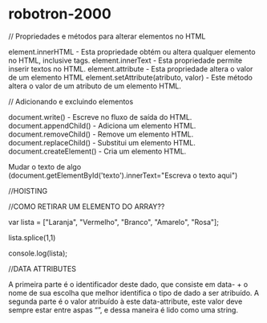# robotron-2000

//  Propriedades e métodos para alterar elementos no HTML
    
element.innerHTML - Esta propriedade obtém ou altera qualquer elemento no HTML, inclusive tags.
element.innerText - Esta propriedade permite inserir textos no HTML.
element.attribute - Esta propriedade altera o valor de um elemento HTML
element.setAttribute(atributo, valor) - Este método altera o valor de um atributo de um elemento HTML.

//  Adicionando e excluindo elementos

document.write() - Escreve no fluxo de saída do HTML.
document.appendChild() - Adiciona um elemento HTML.
document.removeChild() - Remove um elemento HTML.
document.replaceChild() - Substitui um elemento HTML.
document.createElement() - Cria um elemento HTML.

Mudar o texto de algo (document.getElementById('texto').innerText="Escreva o texto aqui")

//HOISTING

//COMO RETIRAR UM ELEMENTO DO ARRAY??

var lista = ["Laranja", "Vermelho", "Branco", "Amarelo", "Rosa"]; 

lista.splice(1,1)

console.log(lista);

//DATA ATTRIBUTES

A primeira parte é o identificador deste dado, que consiste em data- + o nome de sua escolha que melhor identifica o tipo de dado a ser atribuído.
A segunda parte é o valor atribuído à este data-attribute, este valor deve sempre estar entre aspas “”, e dessa maneira é lido como uma string.